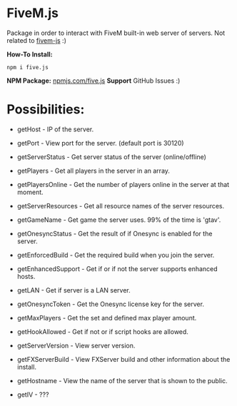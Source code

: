 # FiveM.js
Package in order to interact with FiveM built-in web server of servers.
Not related to [fivem-js](https://www.npmjs.com/package/fivem-js) :)

**How-To Install:**

```
npm i five.js
```

**NPM Package:** [npmjs.com/five.js](https://www.npmjs.com/package/five.js)
**Support** GitHub Issues :)

# Possibilities:
- getHost - IP of the server.
- getPort - View port for the server. (default port is 30120)

- getServerStatus - Get server status of the server (online/offline)
- getPlayers - Get all players in the server in an array.
- getPlayersOnline - Get the number of players online in the server at that moment.

- getServerResources - Get all resource names of the server resources.

- getGameName - Get game the server uses. 99% of the time is 'gtav'.
- getOnesyncStatus - Get the result of if Onesync is enabled for the server.
- getEnforcedBuild - Get the required build when you join the server.
- getEnhancedSupport - Get if or if not the server supports enhanced hosts.
- getLAN - Get if server is a LAN server.
- getOnesyncToken - Get the Onesync license key for the server.
- getMaxPlayers - Get the set and defined max player amount.
- getHookAllowed - Get if not or if script hooks are allowed.

- getServerVersion - View server version.

- getFXServerBuild - View FXServer build and other information about the install.

- getHostname - View the name of the server that is shown to the public.
- getIV - ???
